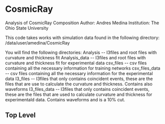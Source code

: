 # CosmicRay
Analysis of CosmicRay Composition
Author: Andres Medina
Institution: The Ohio State University

This code takes works with simulation data found in the following directory:
/data/user/amedina/CosmicRay

You will find the following directories:
Analysis -- I3files and root files with curvature and thickness fit
Analysis_data -- I3files and root files with curvature and thickness fit for experimental data
csv_files -- csv files containing all the necessary information for training networks
csv_files_data -- csv files containing all the necessary information for the experimental data
I3_files -- I3files that only contains coincident events, these are the files that are use to calculate the curvature and thickness. Contains also waveforms
I3_files_data -- I3files that only contains coincident events, these are the files that are used to calculate curvature and thickness for experimentald data. Contains waveforms and is a 10\% cut. 

## Top Level
